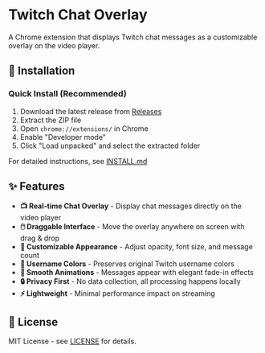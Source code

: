 # Twitch Chat Overlay

A Chrome extension that displays Twitch chat messages as a customizable overlay on the video player.

## 🚀 Installation

### Quick Install (Recommended)
1. Download the latest release from [Releases](https://github.com/1kaguya/twitch-chat-overlay/releases)
2. Extract the ZIP file
3. Open `chrome://extensions/` in Chrome
4. Enable "Developer mode"
5. Click "Load unpacked" and select the extracted folder

For detailed instructions, see [INSTALL.md](./INSTALL.md)

## ✨ Features

- **📺️ Real-time Chat Overlay** - Display chat messages directly on the video player
- **🖱️ Draggable Interface** - Move the overlay anywhere on screen with drag & drop
- **🎨 Customizable Appearance** - Adjust opacity, font size, and message count
- **🌈 Username Colors** - Preserves original Twitch username colors
- **💫 Smooth Animations** - Messages appear with elegant fade-in effects
- **🔒 Privacy First** - No data collection, all processing happens locally
- **⚡ Lightweight** - Minimal performance impact on streaming

## 📄 License

MIT License - see [LICENSE](./LICENSE) for details.